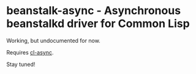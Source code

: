 beanstalk-async - Asynchronous beanstalkd driver for Common Lisp
================================================================
Working, but undocumented for now.

Requires [cl-async](https://github.com/orthecreedence/cl-async).

Stay tuned!
